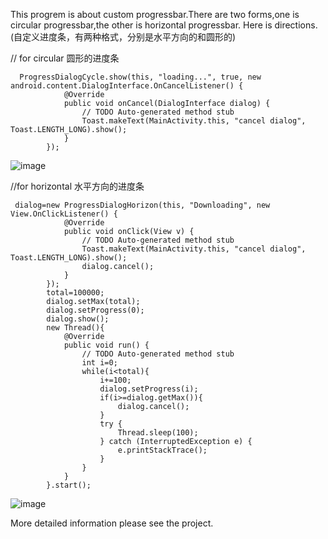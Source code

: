 This progrem is about custom progressbar.There are two forms,one is circular progressbar,the other is horizontal progressbar.
Here is directions.(自定义进度条，有两种格式，分别是水平方向的和圆形的)

// for circular 圆形的进度条
```
  ProgressDialogCycle.show(this, "loading...", true, new android.content.DialogInterface.OnCancelListener() {
			@Override
			public void onCancel(DialogInterface dialog) {
				// TODO Auto-generated method stub
				Toast.makeText(MainActivity.this, "cancel dialog", Toast.LENGTH_LONG).show();
			}
		});
```
![image](https://github.com/guomm/ProgressBarCustom/circular.png)

//for horizontal 水平方向的进度条
```
 dialog=new ProgressDialogHorizon(this, "Downloading", new View.OnClickListener() {
			@Override
			public void onClick(View v) {
				// TODO Auto-generated method stub
				Toast.makeText(MainActivity.this, "cancel dialog", Toast.LENGTH_LONG).show();
				dialog.cancel();
			}
		});
		total=100000;
		dialog.setMax(total);
		dialog.setProgress(0);
		dialog.show();
		new Thread(){
			@Override
			public void run() {
				// TODO Auto-generated method stub
				int i=0;
				while(i<total){
					i+=100;
					dialog.setProgress(i);
					if(i>=dialog.getMax()){
						dialog.cancel();
					}
					try {
						Thread.sleep(100);
					} catch (InterruptedException e) {
						e.printStackTrace();
					}
				}
			}
		}.start();
```	
		
![image](https://github.com/guomm/ProgressBarCustom/horizontal.png)

More detailed information please see the project.
